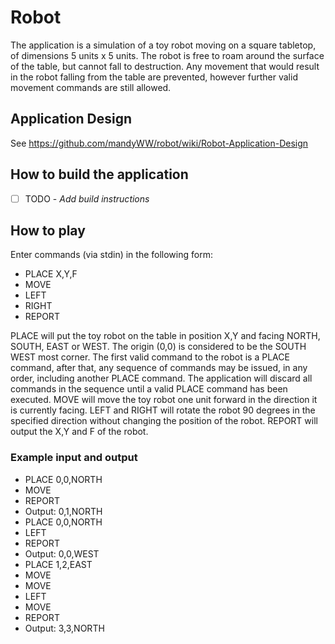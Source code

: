 # Robot
The application is a simulation of a toy robot moving on a square tabletop, of dimensions 5 units x 5 units.
The robot is free to roam around the surface of the table, but cannot fall to destruction. Any movement that would result in the robot falling from the table are prevented, however further valid movement commands are still allowed.

## Application Design
See https://github.com/mandyWW/robot/wiki/Robot-Application-Design

## How to build the application
- [ ] TODO - _Add build instructions_

## How to play
Enter commands (via stdin) in the following form:

* PLACE X,Y,F
* MOVE
* LEFT
* RIGHT
* REPORT

PLACE will put the toy robot on the table in position X,Y and facing NORTH, SOUTH, EAST or WEST.
The origin (0,0) is considered to be the SOUTH WEST most corner.
The first valid command to the robot is a PLACE command, after that, any sequence of commands may be issued, in any order, including another PLACE command.
The application will discard all commands in the sequence until a valid PLACE command has been executed.
MOVE will move the toy robot one unit forward in the direction it is currently facing.
LEFT and RIGHT will rotate the robot 90 degrees in the specified direction without changing the position of the robot.
REPORT will output the X,Y and F of the robot. 

### Example input and output
* PLACE 0,0,NORTH
* MOVE
* REPORT
* Output: 0,1,NORTH
* PLACE 0,0,NORTH
* LEFT
* REPORT
* Output: 0,0,WEST
* PLACE 1,2,EAST
* MOVE
* MOVE
* LEFT
* MOVE
* REPORT
* Output: 3,3,NORTH
